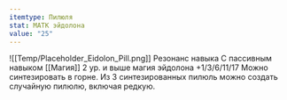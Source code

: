 ```yaml
---
itemtype: Пилюля
stat: МАТК эйдолона
value: "25"
---
```

![[Temp/Placeholder_Eidolon_Pill.png]]
Резонанс навыка
С пассивным навыком [[Магия]] 2 ур. и выше магия эйдолона +1/3/6/11/17
Можно синтезировать в горне. Из 3 синтезированных пилюль можно создать случайную пилюлю, включая редкую.
